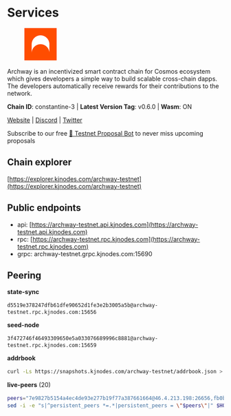 # Services

<figure><img src="https://raw.githubusercontent.com/kj89/cosmos-images/main/logos/archway.png" alt=""><figcaption></figcaption></figure>

Archway is an incentivized smart contract chain for Cosmos  ecosystem which gives developers a simple way to build  scalable cross-chain dapps. The developers automatically  receive rewards for their contributions to the network.

**Chain ID**: constantine-3 | **Latest Version Tag**: v0.6.0 | **Wasm**: ON

[Website](https://archway.io) | [Discord](https://discord.gg/archwayhq) | [Twitter](https://twitter.com/archwayhq)



Subscribe to our free [🤖 Testnet Proposal Bot](https://t.me/kjnodes_testnet_proposal_bot) to never miss upcoming proposals


## Chain explorer
[https://explorer.kjnodes.com/archway-testnet](https://explorer.kjnodes.com/archway-testnet)

## Public endpoints

* api: [https://archway-testnet.api.kjnodes.com](https://archway-testnet.api.kjnodes.com)
* rpc: [https://archway-testnet.rpc.kjnodes.com](https://archway-testnet.rpc.kjnodes.com)
* grpc: archway-testnet.grpc.kjnodes.com:15690

## Peering

**state-sync**

```text
d5519e378247dfb61dfe90652d1fe3e2b3005a5b@archway-testnet.rpc.kjnodes.com:15656
```

**seed-node**

```text
3f472746f46493309650e5a033076689996c8881@archway-testnet.rpc.kjnodes.com:15659
```

**addrbook**
```bash
curl -Ls https://snapshots.kjnodes.com/archway-testnet/addrbook.json > $HOME/.archway/config/addrbook.json
```

**live-peers** (20)
```bash
peers="7e9827b5154a4ec4de93e277b19f77a387661664@46.4.213.198:26656,fb0b8dfc6d81be517e8150f532c5d5ef09e5c898@162.62.61.200:26656,3320a6e7d7f1480e832d74d5ada53d8e275458bb@65.108.238.61:24656,8b96338b18c1e4a76a119fe0812c131a4e2cc96a@65.109.70.45:20656,c0d0c9f1ef645bcf1c214b05581c9d4a4b45e97e@185.230.138.96:26656,e40e240706e5c551de40fefab1ad9fbf4a4bec23@141.94.73.39:42656,7f46c5c86639e04183cea341d62c59213cdc4542@185.230.138.49:26656,346d791f15e87ec54676cde7379704beefadf048@65.108.105.99:31656,5069525117c370eedfca4dbdf79a2d092c3b9687@173.249.49.123:24656,d5519e378247dfb61dfe90652d1fe3e2b3005a5b@65.109.68.190:15656,a14e3d92fbacf59cec76a4f3cfb9c9ff599f892b@210.16.67.34:36656,e5e71ccd387eba74fec51b211e9236fca965af40@46.4.5.45:11556,e8d60ff778f3c27f54382ff22c7ac071f2a81027@35.223.36.227:26656,874f0042c20d3808eccb86b523fffe42903034b8@95.217.144.107:11556,1192b15c204c5ac6d99b4cce775c8447b312f92b@95.217.229.113:26656,9588fb1df2b32f50ca95c31dd92de0cd4724eac3@120.226.39.200:26656,0cf5d2bcc49c1acddb6b7b2bc547543ec2fbe844@34.239.246.206:26656,d0a57dec1e14e60e73c9a3f89f7cf351a846bd8a@120.226.39.220:16656,2854e7247155c5c0c418de40ed168850b4c73c60@85.232.252.19:26156,ade4d8bc8cbe014af6ebdf3cb7b1e9ad36f412c0@176.9.82.221:11556"
sed -i -e "s|^persistent_peers *=.*|persistent_peers = \"$peers\"|" $HOME/.archway/config/config.toml
```
